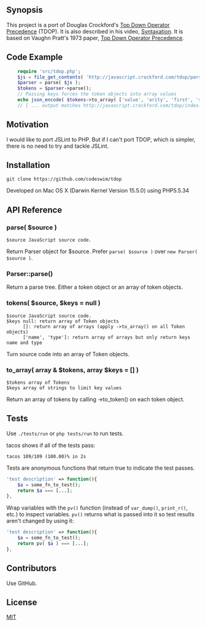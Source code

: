 ## Synopsis

This project is a port of Douglas Crockford's [Top Down Operator Precedence](https://github.com/douglascrockford/TDOP) (TDOP).  It is also described in his video, [Syntaxation](https://www.youtube.com/watch?v=9e_oEE72d3U).  It is based on Vaughn Pratt's 1973 paper, [Top Down Operator Precedence](http://dl.acm.org/citation.cfm?id=512931).

## Code Example

```php
	require 'src/tdop.php';
	$js = file_get_contents( 'http://javascript.crockford.com/tdop/parse.js' );
	$parser = parse( $js );
	$tokens = $parser->parse();
	// Passing keys forces the token objects into array values
	echo json_encode( $tokens->to_array( ['value', 'arity', 'first', 'second', 'third'] ), JSON_PRETTY_PRINT ).PHP_EOL;
	// [ ... output matches http://javascript.crockford.com/tdop/index.html ... ]
```

## Motivation

I would like to port JSLint to PHP.  But if I can't port TDOP, which is simpler, there is no need to try and tackle JSLint.

## Installation

    git clone https://github.com/codeswim/tdop

Developed on Mac OS X (Darwin Kernel Version 15.5.0) using PHP5.5.34 

## API Reference

### parse( $source )
    $source JavaScript source code.
Return Parser object for $source.  Prefer ```parse( $source )``` over ```new Parser( $source )```.

### Parser::parse()

Return a parse tree.  Either a token object or an array of token objects.

### tokens( $source, $keys = null )
	$source JavaScript source code.
	$keys null: return array of Token objects
          []: return array of arrays (apply ->to_array() on all Token objects)
          ['name', 'type']: return array of arrays but only return keys name and type
Turn source code into an array of Token objects.

### to_array( array & $tokens, array $keys = [] )
	$tokens array of Tokens
	$keys array of strings to limit key values
Return an array of tokens by calling ->to_token() on each token object.

## Tests

Use ```./tests/run``` or ```php tests/run``` to run tests.

tacos shows if all of the tests pass:
```
tacos 109/109 (100.00)% in 2s
```

Tests are anonymous functions that return true to indicate the test passes.
```php
'test description' => function(){
	$a = some_fn_to_test();
	return $a === [...];
},
```

Wrap variables with the ```pv()``` function (instead of ```var_dump()```, ```print_r()```, etc.) to inspect
variables.  ```pv()``` returns what is passed into it so test results aren't changed by using it:
```php
'test description' => function(){
	$a = some_fn_to_test();
	return pv( $a ) === [...];
},
```
## Contributors

Use GitHub.

## License

[MIT](LICENSE.md)
